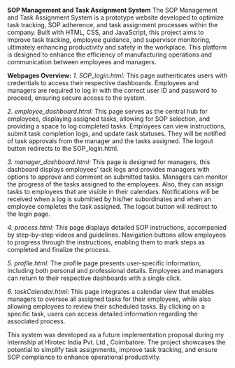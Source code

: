 **SOP Management and Task Assignment System**
The SOP Management and Task Assignment System is a prototype website developed to optimize task tracking, SOP adherence, and task assignment processes within the company. Built with HTML, CSS, and JavaScript, this project aims to improve task tracking, employee guidance, and supervisor monitoring, ultimately enhancing productivity and safety in the workplace. This platform is designed to enhance the efficiency of manufacturing operations and communication between employees and managers.

**Webpages Overview:**
*1. SOP_login.html:*
This page authenticates users with credentials to access their respective dashboards. Employees and managers are required to log in with the correct user ID and password to proceed, ensuring secure access to the system.

*2. employee_dashboard.html:*
This page serves as the central hub for employees, displaying assigned tasks, allowing for SOP selection, and providing a space to log completed tasks. Employees can view instructions, submit task completion logs, and update task statuses. They will be notified of task approvals from the manager and the tasks assigned. The logout button redirects to the SOP_login.html.

*3. manager_dashboard.html:*
This page is designed for managers, this dashboard displays employees’ task logs and provides managers with options to approve and comment on submitted tasks. Managers can monitor the progress of the tasks assigned to the employees. Also, they can assign tasks to employees that are visible in their calendars. Notifications will be received when a log is submitted by his/her subordinates and when an employee completes the task assigned. The logout button will redirect to the login page.

*4. process.html:*
This page displays detailed SOP instructions, accompanied by step-by-step videos and guidelines. Navigation buttons allow employees to progress through the instructions, enabling them to mark steps as completed and finalize the process.

*5. profile.html:*
The profile page presents user-specific information, including both personal and professional details. Employees and managers can return to their respective dashboards with a single click.

*6. taskCalendar.html:*
This page integrates a calendar view that enables managers to oversee all assigned tasks for their employees, while also allowing employees to review their scheduled tasks. By clicking on a specific task, users can access detailed information regarding the associated process.

This system was developed as a future implementation proposal during my internship at Hirotec India Pvt. Ltd., Coimbatore. The project showcases the potential to simplify task assignments, improve task tracking, and ensure SOP compliance to enhance operational productivity.
